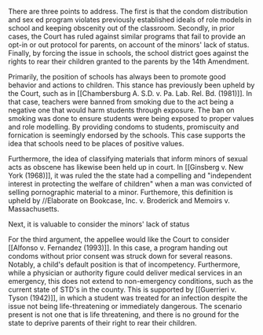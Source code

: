 There are three points to address. The first is that the condom distribution and sex ed program violates previously established ideals of role models in school and keeping obscenity out of the classroom. Secondly, in prior cases, the Court has ruled against similar programs that fail to provide an opt-in or out protocol for parents, on account of the minors' lack of status. Finally, by forcing the issue in schools, the school district goes against the rights to rear their children granted to the parents by the 14th Amendment. 

Primarily, the position of schools has always been to promote good behavior and actions to children. This stance has previously been upheld by the Court, such as in [[Chambersburg A. S.D. v. Pa. Lab. Rel. Bd. (1981)]]. In that case, teachers were banned from smoking due to the act being a negative one that would harm students through exposure. The ban on smoking was done to ensure students were being exposed to proper values and role modelling. By providing condoms to students, promiscuity and fornication is seemingly endorsed by the schools. This case supports the idea that schools need to be places of positive values.

Furthermore, the idea of classifying materials that inform minors of sexual acts as obscene has likewise been held up in court. In [[Ginsberg v. New York (1968)]], it was ruled the the state had a compelling and "independent interest in protecting the welfare of children" when a man was convicted of selling pornographic material to a minor. Furthemore, this definition is upheld by //Elaborate on Bookcase, Inc. v. Broderick and Memoirs v. Massachusetts.

Next, it is valuable to consider the minors' lack of status 


For the third argument, the appellee would like the Court to consider [[Alfonso v. Fernandez (1993)]]. In this case, a program handing out condoms without prior consent was struck down for several reasons. Notably, a child's default position is that of incompetency. Furthermore, while a physician or authority figure could deliver medical services in an emergency, this does not extend to non-emergency conditions, such as the current state of STD's in the county. This is supported by [[Guerrieri v. Tyson (1942)]], in which a student was treated for an infection despite the issue not being life-threatening or immediately dangerous. The scenario present is not one that is life threatening, and there is no ground for the state to deprive parents of their right to rear their children.